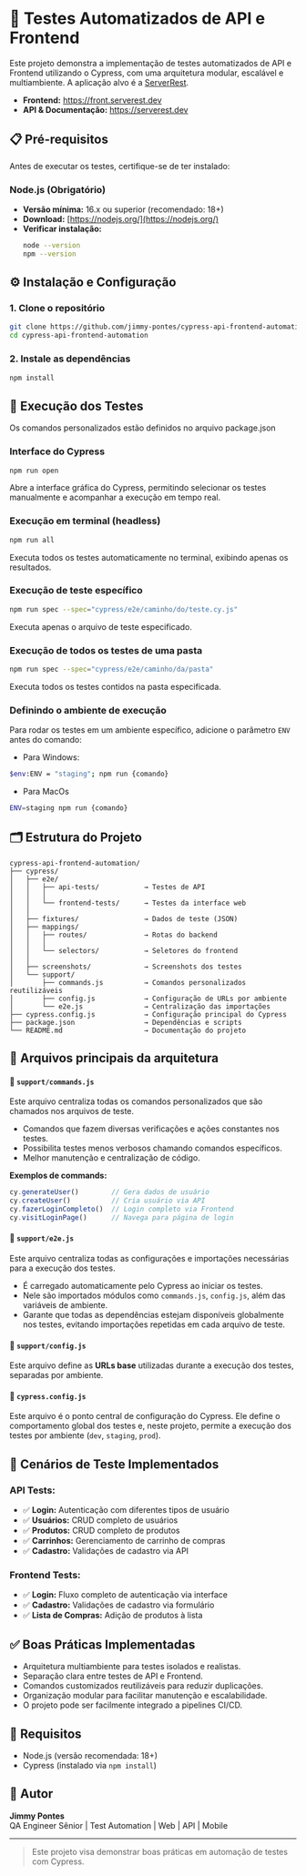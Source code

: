 # 🧪 Testes Automatizados de API e Frontend

Este projeto demonstra a implementação de testes automatizados de API e Frontend utilizando o Cypress, com uma arquitetura modular, escalável e multiambiente. A aplicação alvo é a [ServerRest](https://serverest.dev).

- **Frontend:** https://front.serverest.dev  
- **API & Documentação:** https://serverest.dev

## 📋 Pré-requisitos

Antes de executar os testes, certifique-se de ter instalado:

### **Node.js (Obrigatório)**
- **Versão mínima:** 16.x ou superior (recomendado: 18+)
- **Download:** [https://nodejs.org/](https://nodejs.org/)
- **Verificar instalação:** 
  ```bash
  node --version
  npm --version
  ```

## ⚙️ Instalação e Configuração

### 1. Clone o repositório

```bash
git clone https://github.com/jimmy-pontes/cypress-api-frontend-automation.git
cd cypress-api-frontend-automation
```

### 2. Instale as dependências

```bash
npm install
```

## 🚀 Execução dos Testes

Os comandos personalizados estão definidos no arquivo package.json

### Interface do Cypress

```bash
npm run open
```

Abre a interface gráfica do Cypress, permitindo selecionar os testes manualmente e acompanhar a execução em tempo real.

### Execução em terminal (headless)

```bash
npm run all
```

Executa todos os testes automaticamente no terminal, exibindo apenas os resultados.

### Execução de teste específico

```bash
npm run spec --spec="cypress/e2e/caminho/do/teste.cy.js"
```

Executa apenas o arquivo de teste especificado.

### Execução de todos os testes de uma pasta

```bash
npm run spec --spec="cypress/e2e/caminho/da/pasta"
```

Executa todos os testes contidos na pasta especificada.

### Definindo o ambiente de execução

Para rodar os testes em um ambiente específico, adicione o parâmetro `ENV` antes do comando:

- Para Windows:
```bash
$env:ENV = "staging"; npm run {comando}
```

- Para MacOs
```bash
ENV=staging npm run {comando}
```


## 🗂️ Estrutura do Projeto

```
cypress-api-frontend-automation/
├── cypress/
│   ├── e2e/
│   │   ├── api-tests/           → Testes de API
│   │   │   
│   │   └── frontend-tests/      → Testes da interface web
│   │      
│   ├── fixtures/                → Dados de teste (JSON)
│   ├── mappings/
│   │   ├── routes/              → Rotas do backend
│   │   │   
│   │   └── selectors/           → Seletores do frontend
│   │       
│   ├── screenshots/             → Screenshots dos testes
│   └── support/
│       ├── commands.js          → Comandos personalizados reutilizáveis
│       ├── config.js            → Configuração de URLs por ambiente
│       └── e2e.js               → Centralização das importações
├── cypress.config.js            → Configuração principal do Cypress
├── package.json                 → Dependências e scripts
└── README.md                    → Documentação do projeto
```


## 🧠 Arquivos principais da arquitetura


#### 📄 `support/commands.js`

Este arquivo centraliza todas os comandos personalizados que são chamados nos arquivos de teste.

- Comandos que fazem diversas verificações e ações constantes nos testes.
- Possibilita testes menos verbosos chamando comandos específicos.
- Melhor manutenção e centralização de código.

**Exemplos de commands:**
```javascript
cy.generateUser()        // Gera dados de usuário
cy.createUser()          // Cria usuário via API
cy.fazerLoginCompleto()  // Login completo via Frontend
cy.visitLoginPage()      // Navega para página de login
```

#### 📄 `support/e2e.js`

Este arquivo centraliza todas as configurações e importações necessárias para a execução dos testes.

- É carregado automaticamente pelo Cypress ao iniciar os testes.
- Nele são importados módulos como `commands.js`, `config.js`, além das variáveis de ambiente.
- Garante que todas as dependências estejam disponíveis globalmente nos testes, evitando importações repetidas em cada arquivo de teste.


#### 📄 `support/config.js`

Este arquivo define as **URLs base** utilizadas durante a execução dos testes, separadas por ambiente.


#### 📄 `cypress.config.js`

Este arquivo é o ponto central de configuração do Cypress. Ele define o comportamento global dos testes e, neste projeto, permite a execução dos testes por ambiente (`dev`, `staging`, `prod`).

## 🎯 Cenários de Teste Implementados

### **API Tests:**
- ✅ **Login:** Autenticação com diferentes tipos de usuário
- ✅ **Usuários:** CRUD completo de usuários
- ✅ **Produtos:** CRUD completo de produtos
- ✅ **Carrinhos:** Gerenciamento de carrinho de compras
- ✅ **Cadastro:** Validações de cadastro via API

### **Frontend Tests:**
- ✅ **Login:** Fluxo completo de autenticação via interface
- ✅ **Cadastro:** Validações de cadastro via formulário
- ✅ **Lista de Compras:** Adição de produtos à lista

## ✅ Boas Práticas Implementadas

- Arquitetura multiambiente para testes isolados e realistas.
- Separação clara entre testes de API e Frontend.
- Comandos customizados reutilizáveis para reduzir duplicações.
- Organização modular para facilitar manutenção e escalabilidade.
- O projeto pode ser facilmente integrado a pipelines CI/CD.


## 📌 Requisitos

- Node.js (versão recomendada: 18+)
- Cypress (instalado via `npm install`)


## 👤 Autor

**Jimmy Pontes**  
QA Engineer Sênior | Test Automation | Web | API | Mobile

---

> Este projeto visa demonstrar boas práticas em automação de testes com Cypress.